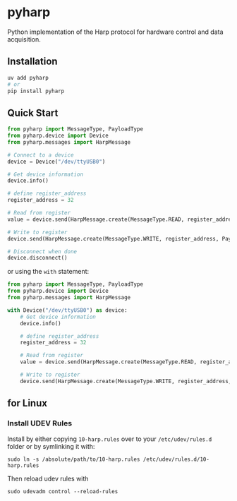 # pyharp

Python implementation of the Harp protocol for hardware control and data acquisition.

## Installation

```bash
uv add pyharp
# or
pip install pyharp
```

## Quick Start

```python
from pyharp import MessageType, PayloadType
from pyharp.device import Device
from pyharp.messages import HarpMessage

# Connect to a device
device = Device("/dev/ttyUSB0")

# Get device information
device.info()

# define register_address
register_address = 32

# Read from register
value = device.send(HarpMessage.create(MessageType.READ, register_address, PayloadType.U8))

# Write to register
device.send(HarpMessage.create(MessageType.WRITE, register_address, PayloadType.U8, value))

# Disconnect when done
device.disconnect()
```

or using the `with` statement:

```python
from pyharp import MessageType, PayloadType
from pyharp.device import Device
from pyharp.messages import HarpMessage

with Device("/dev/ttyUSB0") as device:
    # Get device information
    device.info()

    # define register_address
    register_address = 32

    # Read from register
    value = device.send(HarpMessage.create(MessageType.READ, register_address, PayloadType.U8))

    # Write to register
    device.send(HarpMessage.create(MessageType.WRITE, register_address, PayloadType.U8, value))
```

## for Linux

### Install UDEV Rules

Install by either copying `10-harp.rules` over to your `/etc/udev/rules.d` folder or by symlinking it with:
````
sudo ln -s /absolute/path/to/10-harp.rules /etc/udev/rules.d/10-harp.rules
````

Then reload udev rules with
````
sudo udevadm control --reload-rules
````
